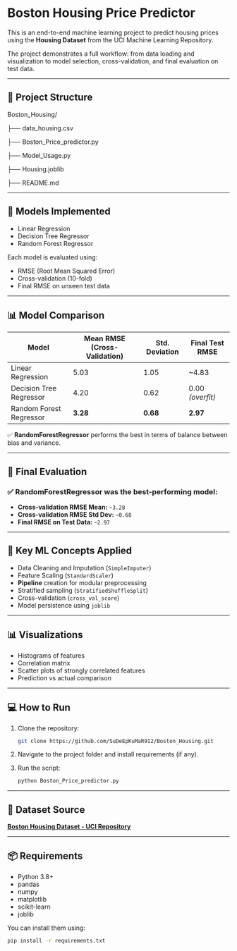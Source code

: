 # Boston Housing Price Predictor

This is an end-to-end machine learning project to predict housing prices using the **Housing Dataset** from the UCI Machine Learning Repository.

The project demonstrates a full workflow: from data loading and visualization to model selection, cross-validation, and final evaluation on test data.

---

## 📂 Project Structure
Boston_Housing/

├── data_housing.csv

├── Boston_Price_predictor.py

├── Model_Usage.py

├── Housing.joblib

├── README.md


---

## 🧠 Models Implemented

- Linear Regression
- Decision Tree Regressor
- Random Forest Regressor

Each model is evaluated using:

- RMSE (Root Mean Squared Error)
- Cross-validation (10-fold)
- Final RMSE on unseen test data

---

## 📊 Model Comparison

| Model                   | Mean RMSE (Cross-Validation) | Std. Deviation | Final Test RMSE |
|------------------------|------------------------------|----------------|-----------------|
| Linear Regression       | 5.03                         | 1.05           | ~4.83           |
| Decision Tree Regressor | 4.20                         | 0.62           | 0.00 *(overfit)*|
| Random Forest Regressor | **3.28**                     | **0.68**       | **2.97**        |

✅ **RandomForestRegressor** performs the best in terms of balance between bias and variance.

---

## 🧪 Final Evaluation

### ✅ RandomForestRegressor was the best-performing model:

- **Cross-validation RMSE Mean:** `~3.28`
- **Cross-validation RMSE Std Dev:** `~0.68`
- **Final RMSE on Test Data:** `~2.97`

---

## 🔧 Key ML Concepts Applied

- Data Cleaning and Imputation (`SimpleImputer`)
- Feature Scaling (`StandardScaler`)
- **Pipeline** creation for modular preprocessing
- Stratified sampling (`StratifiedShuffleSplit`)
- Cross-validation (`cross_val_score`)
- Model persistence using `joblib`

---

## 📊 Visualizations

- Histograms of features
- Correlation matrix
- Scatter plots of strongly correlated features
- Prediction vs actual comparison

---

## 💻 How to Run

1. Clone the repository:
    ```bash
    git clone https://github.com/SuDeEpKuMaR912/Boston_Housing.git
    ```

2. Navigate to the project folder and install requirements (if any).

3. Run the script:
    ```bash
    python Boston_Price_predictor.py
    ```

---

## 📁 Dataset Source

**[Boston Housing Dataset - UCI Repository](https://archive.ics.uci.edu/ml/datasets/Housing)**

---

## 📦 Requirements

- Python 3.8+
- pandas
- numpy
- matplotlib
- scikit-learn
- joblib

You can install them using:

```bash
pip install -r requirements.txt

